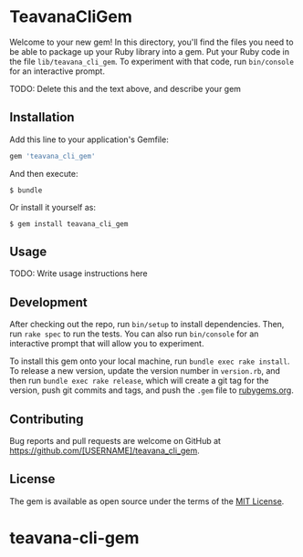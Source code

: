# TeavanaCliGem

Welcome to your new gem! In this directory, you'll find the files you need to be able to package up your Ruby library into a gem. Put your Ruby code in the file `lib/teavana_cli_gem`. To experiment with that code, run `bin/console` for an interactive prompt.

TODO: Delete this and the text above, and describe your gem

## Installation

Add this line to your application's Gemfile:

```ruby
gem 'teavana_cli_gem'
```

And then execute:

    $ bundle

Or install it yourself as:

    $ gem install teavana_cli_gem

## Usage

TODO: Write usage instructions here

## Development

After checking out the repo, run `bin/setup` to install dependencies. Then, run `rake spec` to run the tests. You can also run `bin/console` for an interactive prompt that will allow you to experiment.

To install this gem onto your local machine, run `bundle exec rake install`. To release a new version, update the version number in `version.rb`, and then run `bundle exec rake release`, which will create a git tag for the version, push git commits and tags, and push the `.gem` file to [rubygems.org](https://rubygems.org).

## Contributing

Bug reports and pull requests are welcome on GitHub at https://github.com/[USERNAME]/teavana_cli_gem.


## License

The gem is available as open source under the terms of the [MIT License](http://opensource.org/licenses/MIT).

# teavana-cli-gem
